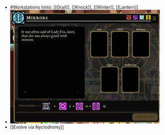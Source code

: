 - #Workstations hints: [[Grail]], [[Knock]], [[Winter]], [[Lantern]]
- ![image.png](../assets/image_1701762939659_0.png)
- [[Evolve via Nyctodromy]]